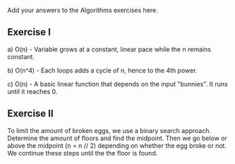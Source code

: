 Add your answers to the Algorithms exercises here.

## Exercise I

a) O(n) - Variable grows at a constant, linear pace while the n remains constant.

b) O(n^4) - Each loops adds a cycle of n, hence to the 4th power.

c) O(n) - A basic linear function that depends on the input "bunnies". It runs until it reaches 0.

## Exercise II

To limit the amount of broken eggs, we use a binary search approach. Determine the amount of floors and find the midpoint. Then we go below or above the midpoint (n = n // 2) depending on whether the egg broke or not. We continue these steps until the the floor is found.
